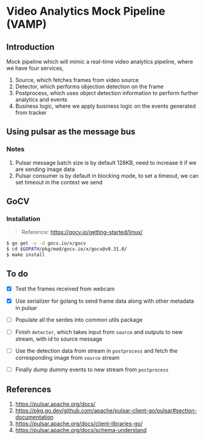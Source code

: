 # Video Analytics Mock Pipeline (VAMP)

## Introduction
Mock pipeline which will mimic a real-time video analytics pipeline, where we have four services,
1. Source, which fetches frames from video source
2. Detector, which performs objection detection on the frame
3. Postprocess, which uses object detection information to perform further analytics and events
4. Business logic, where we apply business logic on the events generated from tracker


## Using pulsar as the message bus

### Notes

1. Pulsar message batch size is by default 128KB, need to increase it if we are sending image data
1. Pulsar consumer is by default in blocking mode, to set a timeout, we can set timeout in the context we send


## GoCV

### Installation

> Reference: https://gocv.io/getting-started/linux/

```bash
$ go get -u -d gocv.io/x/gocv
$ cd $GOPATH/pkg/mod/gocv.io/x/gocv@v0.31.0/
$ make install
```


## To do

- [x] Test the frames received from webcam
- [x] Use serializer for golang to send frame data along with other metadata in pulsar
- [ ] Populate all the serdes into common utils package
- [ ] Finish `detector`, which takes input from `source` and outputs to new stream, with id to source message
- [ ] Use the detection data from stream in `postprocess` and fetch the corresponding image from `source` stream
- [ ] Finally dump dummy events to new stream from `postprocess`


## References

1. https://pulsar.apache.org/docs/
1. https://pkg.go.dev/github.com/apache/pulsar-client-go/pulsar#section-documentation
1. https://pulsar.apache.org/docs/client-libraries-go/
1. https://pulsar.apache.org/docs/schema-understand
